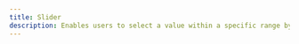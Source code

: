 ```yaml
---
title: Slider
description: Enables users to select a value within a specific range by sliding a handle.
---
```

